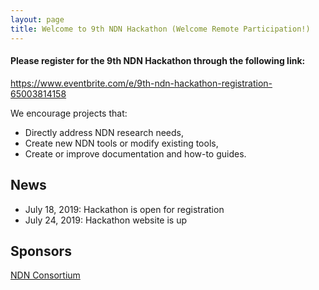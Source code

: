 ```yaml
---
layout: page
title: Welcome to 9th NDN Hackathon (Welcome Remote Participation!)
---
```


#### **Please register for the 9th NDN Hackathon through the following link:**

<https://www.eventbrite.com/e/9th-ndn-hackathon-registration-65003814158>
 
We encourage projects that:

 - Directly address NDN research needs,
 - Create new NDN tools or modify existing tools,
 - Create or improve documentation and how-to guides.

<!--## Hackathon Awardsd

- **First Prize**

	*NFD-Android Enhancements*

  Alex Afanasyev, Ju Pan, Sanjeev Kaushik Ramani, Davide Pesavento

- **Second Prize**

  *A half-done Sigcomm Tutorial App*

  Zhiyi Zhang, Xinyu Ma, Edward Lu, Yu Guan, Erynn-Marie Phan, Laqin Fan

- **Third Prize**

  - *Self-Learning for Ad Hoc Wireless Networks*

    Md Ashiqur Rahman, Davide Pesavento

  - *Sync in MANET Library + Demo*

    Tianxiang, Zhaoning, Spyros

  - *ndncatchunks Performance Issues* 

    Klaus Schneider, Saurab Dulal-->

## News

- July 18, 2019: Hackathon is open for registration
- July 24, 2019: Hackathon website is up



## Sponsors

[NDN Consortium](https://named-data.net/consortium/)
